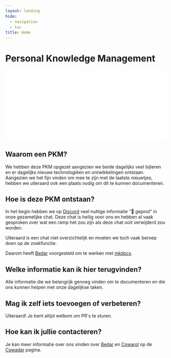 ```yaml
---
layout: landing
hide:
  - navigation
  - toc
title: Home
---
```

# Personal Knowledge Management

![Cowadar Logo](./_assets/images/site/cowadar_light.svg)

## Waarom een PKM?

We hebben deze PKM opgezet aangezien we beide dagelijks veel bijleren en er dagelijks nieuwe technologiëen en ontwikkelingen ontstaan.
Aangezien we het fijn vinden om mee te zijn met de laatste nieuwtjes, hebben we uiteraard ook een plaats nodig om dit te kunnen documenteren.

## Hoe is deze PKM ontstaan?

In het begin hebben we op [Discord](apps/discord.md) veel nuttige informatie "📌 gepind" in onze gezamelijke chat. Deze chat is heilig voor ons en hebben al vaak gesproken over wat een ramp het zou zijn als deze chat ooit verwijderd zou worden.

Uiteraard is een chat niet overzichtelijk en moeten we toch vaak beroep doen op de zoekfunctie.

Daarom heeft [Bedar](about/bedar.md) voorgesteld om te werken met [mkdocs](apps/mkdocs.md).

## Welke informatie kan ik hier terugvinden?

Alle informatie die we belangrijk genoeg vinden om te documenteren en die ons kunnen helpen met onze dagelijkse taken.

## Mag ik zelf iets toevoegen of verbeteren?

Uiteraard! Je bent altijd welkom om PR's te sturen.

## Hoe kan ik jullie contacteren?

Je kan meer informatie over ons vinden over [Bedar](about/bedar.md) en [Cowarol](about/cowarol.md) op de [Cowadar](about/cowadar.md) pagina.

